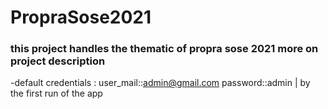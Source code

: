 # PropraSose2021
### this project handles the thematic of  propra sose 2021 more on project description
-default credentials : user_mail::admin@gmail.com   password::admin | by the first run of the app

